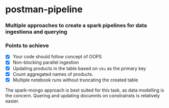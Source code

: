 # postman-pipeline

### Multiple approaches to create a spark pipelines for data  ingestiona and querying

### Points to achieve
- [x] Your code should follow concept of OOPS
- [x] Non-blocking parallel ingestion
- [x] Updating products in the table based on `sku` as the primary key
- [x] Count aggregated names of products.
- [x] Multiple notebook runs without truncating the created table

The spark-mongo approach is best suited for this task, as data modelling is the concern. Quering and updating documnts on constrainsts is relatively easier.